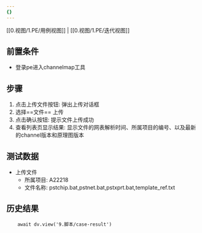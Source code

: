 ```yaml
---
{}
---
```


[[0.视图/1.PE/用例视图]] | [[0.视图/1.PE/迭代视图]]

## 前置条件

- 登录pe进入channelmap工具

## 步骤

1. 点击上传文件按钮: 弹出上传对话框
2. 选择==文件== 上传
3. 点击确认按钮: 提示文件上传成功
4. 查看列表页显示结果: 显示文件的网表解析时间、所属项目的编号、以及最新的channel版本和原理图版本

## 测试数据

- 上传文件
	- 所属项目: A22218
	- 文件名称: pstchip.bat,pstnet.bat,pstxprt.bat,template_ref.txt

## 历史结果

```dataviewjs
    await dv.view('9.脚本/case-result')
```
